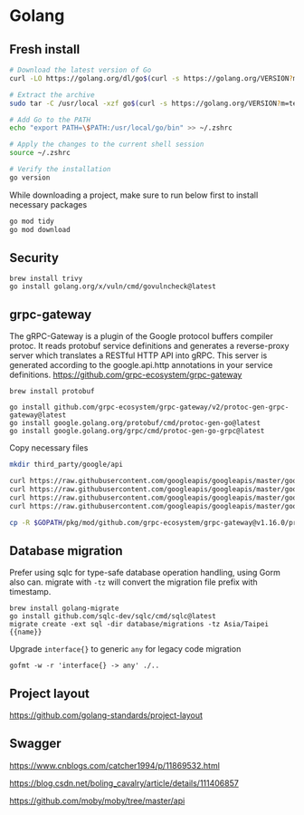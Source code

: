 # Golang

## Fresh install

```bash
# Download the latest version of Go
curl -LO https://golang.org/dl/go$(curl -s https://golang.org/VERSION?m=text).darwin-amd64.tar.gz

# Extract the archive
sudo tar -C /usr/local -xzf go$(curl -s https://golang.org/VERSION?m=text).darwin-amd64.tar.gz

# Add Go to the PATH
echo "export PATH=\$PATH:/usr/local/go/bin" >> ~/.zshrc

# Apply the changes to the current shell session
source ~/.zshrc

# Verify the installation
go version
```

While downloading a project, make sure to run below first to install necessary packages
```bash
go mod tidy
go mod download
```

## Security

    brew install trivy
    go install golang.org/x/vuln/cmd/govulncheck@latest

## grpc-gateway
The gRPC-Gateway is a plugin of the Google protocol buffers compiler protoc. It reads protobuf service definitions and generates a reverse-proxy server which translates a RESTful HTTP API into gRPC. This server is generated according to the google.api.http annotations in your service definitions.
https://github.com/grpc-ecosystem/grpc-gateway

    brew install protobuf

    go install github.com/grpc-ecosystem/grpc-gateway/v2/protoc-gen-grpc-gateway@latest
    go install google.golang.org/protobuf/cmd/protoc-gen-go@latest
    go install google.golang.org/grpc/cmd/protoc-gen-go-grpc@latest

Copy necessary files

```bash
mkdir third_party/google/api

curl https://raw.githubusercontent.com/googleapis/googleapis/master/google/api/annotations.proto > pb/google/api/annotations.proto
curl https://raw.githubusercontent.com/googleapis/googleapis/master/google/api/http.proto > pb/google/api/http.proto
curl https://raw.githubusercontent.com/googleapis/googleapis/master/google/api/field_behavior.proto > pb/google/api/field_behavior.proto
curl https://raw.githubusercontent.com/googleapis/googleapis/master/google/api/httpbody.proto > pb/google/api/httpbody.proto

cp -R $GOPATH/pkg/mod/github.com/grpc-ecosystem/grpc-gateway@v1.16.0/protoc-gen-swagger ./third_party
```

## Database migration
Prefer using sqlc for type-safe database operation handling, using Gorm also can.
migrate with `-tz` will convert the migration file prefix with timestamp.

    brew install golang-migrate
    go install github.com/sqlc-dev/sqlc/cmd/sqlc@latest
    migrate create -ext sql -dir database/migrations -tz Asia/Taipei {{name}}

Upgrade `interface{}` to generic `any` for legacy code migration

    gofmt -w -r 'interface{} -> any' ./..

## Project layout

https://github.com/golang-standards/project-layout

## Swagger

https://www.cnblogs.com/catcher1994/p/11869532.html

https://blog.csdn.net/boling_cavalry/article/details/111406857

https://github.com/moby/moby/tree/master/api
